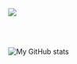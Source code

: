 <div> 
  <a href="https://www.linkedin.com/in/lucas-vuicik-6896ba208/" target="_blank">
    <img src="https://img.shields.io/badge/-LinkedIn-%230077B5?style=for-the-badge&logo=linkedin&logoColor=white" target="_blank">
  </a> 
</div>

<br><br>


![My GitHub stats](https://github-readme-stats.vercel.app/api?username=lucasvuicik&show_icons=true&theme=dark)

